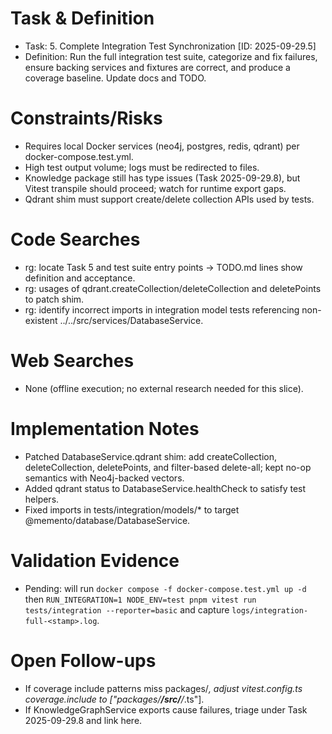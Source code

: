 # Task & Definition
- Task: 5. Complete Integration Test Synchronization [ID: 2025-09-29.5]
- Definition: Run the full integration test suite, categorize and fix failures, ensure backing services and fixtures are correct, and produce a coverage baseline. Update docs and TODO.

# Constraints/Risks
- Requires local Docker services (neo4j, postgres, redis, qdrant) per docker-compose.test.yml.
- High test output volume; logs must be redirected to files.
- Knowledge package still has type issues (Task 2025-09-29.8), but Vitest transpile should proceed; watch for runtime export gaps.
- Qdrant shim must support create/delete collection APIs used by tests.

# Code Searches
- rg: locate Task 5 and test suite entry points → TODO.md lines show definition and acceptance.
- rg: usages of qdrant.createCollection/deleteCollection and deletePoints to patch shim.
- rg: identify incorrect imports in integration model tests referencing non-existent ../../src/services/DatabaseService.

# Web Searches
- None (offline execution; no external research needed for this slice).

# Implementation Notes
- Patched DatabaseService.qdrant shim: add createCollection, deleteCollection, deletePoints, and filter-based delete-all; kept no-op semantics with Neo4j-backed vectors.
- Added qdrant status to DatabaseService.healthCheck to satisfy test helpers.
- Fixed imports in tests/integration/models/* to target @memento/database/DatabaseService.

# Validation Evidence
- Pending: will run `docker compose -f docker-compose.test.yml up -d` then `RUN_INTEGRATION=1 NODE_ENV=test pnpm vitest run tests/integration --reporter=basic` and capture `logs/integration-full-<stamp>.log`.

# Open Follow-ups
- If coverage include patterns miss packages/*, adjust vitest.config.ts coverage.include to ["packages/**/src/**/*.ts"].
- If KnowledgeGraphService exports cause failures, triage under Task 2025-09-29.8 and link here.
